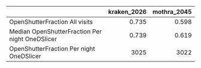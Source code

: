 |                                                 |   kraken_2026 |   mothra_2045 |
|:------------------------------------------------|--------------:|--------------:|
| OpenShutterFraction All visits                  |         0.735 |         0.598 |
| Median OpenShutterFraction Per night OneDSlicer |         0.739 |         0.619 |
| OpenShutterFraction Per night OneDSlicer        |      3025     |      3022     |
